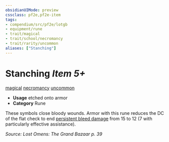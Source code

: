 ```yaml
---
obsidianUIMode: preview
cssclass: pf2e,pf2e-item
tags:
- compendium/src/pf2e/lotgb
- equipment/rune
- trait/magical
- trait/school/necromancy
- trait/rarity/uncommon
aliases: ["Stanching"]
---
```

# Stanching *Item 5+*  
[magical](magical.md)  [necromancy](necromancy.md)  [uncommon](uncommon.md)  

- **Usage** etched onto armor
- **Category** Rune

These symbols close bloody wounds. Armor with this rune reduces the DC of the flat check to end [persistent bleed damage](conditions.md#Persistent%20Damage) from 15 to 12 (7 with particularly effective assistance).

*Source: Lost Omens: The Grand Bazaar p. 39*